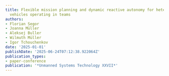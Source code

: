 ```yaml
---
title: Flexible mission planning and dynamic reactive autonomy for heterogeneous unmanned
  vehicles operating in teams
authors:
- Florian Segor
- Joanna Müller
- Aleksej Buller
- Wilmuth Müller
- Igor Tchouchenkov
date: '2025-01-01'
publishDate: '2025-06-24T07:12:38.922064Z'
publication_types:
- paper-conference
publication: '*Unmanned Systems Technology XXVII*'
---
```

